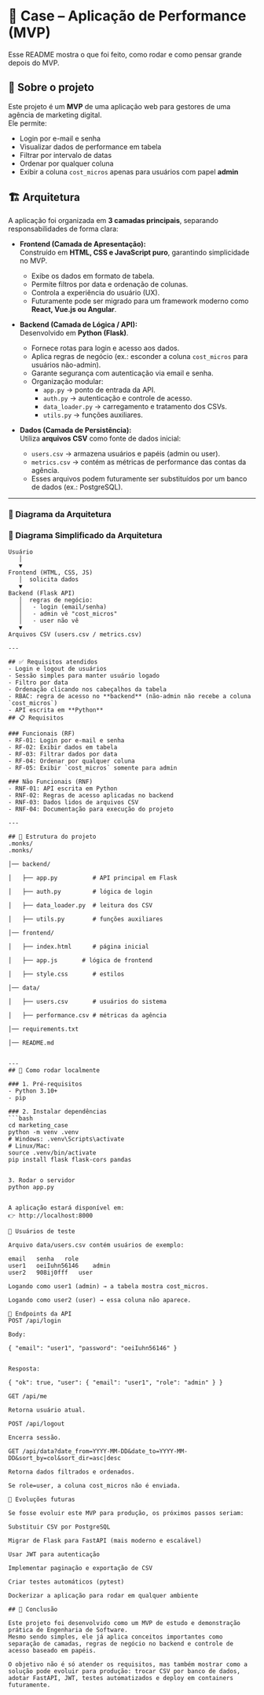 # 📄 Case – Aplicação de Performance (MVP)

Esse README mostra o que foi feito, como rodar e como pensar grande depois do MVP.

## 🚀 Sobre o projeto
Este projeto é um **MVP** de uma aplicação web para gestores de uma agência de marketing digital.  
Ele permite:  
- Login por e-mail e senha  
- Visualizar dados de performance em tabela  
- Filtrar por intervalo de datas  
- Ordenar por qualquer coluna  
- Exibir a coluna `cost_micros` apenas para usuários com papel **admin**  

## 🏗️ Arquitetura  

A aplicação foi organizada em **3 camadas principais**, separando responsabilidades de forma clara:  

- **Frontend (Camada de Apresentação):**  
  Construído em **HTML, CSS e JavaScript puro**, garantindo simplicidade no MVP.  
  - Exibe os dados em formato de tabela.  
  - Permite filtros por data e ordenação de colunas.  
  - Controla a experiência do usuário (UX).  
  - Futuramente pode ser migrado para um framework moderno como **React, Vue.js ou Angular**.  

- **Backend (Camada de Lógica / API):**  
  Desenvolvido em **Python (Flask)**.  
  - Fornece rotas para login e acesso aos dados.  
  - Aplica regras de negócio (ex.: esconder a coluna `cost_micros` para usuários não-admin).  
  - Garante segurança com autenticação via email e senha.  
  - Organização modular:  
    - `app.py` → ponto de entrada da API.  
    - `auth.py` → autenticação e controle de acesso.  
    - `data_loader.py` → carregamento e tratamento dos CSVs.  
    - `utils.py` → funções auxiliares.  

- **Dados (Camada de Persistência):**  
  Utiliza **arquivos CSV** como fonte de dados inicial:  
  - `users.csv` → armazena usuários e papéis (admin ou user).  
  - `metrics.csv` → contém as métricas de performance das contas da agência.  
  - Esses arquivos podem futuramente ser substituídos por um banco de dados (ex.: PostgreSQL).  

---

### 🔎 Diagrama da Arquitetura  

### 🔗 Diagrama Simplificado da Arquitetura  

```plaintext
Usuário
   │
   ▼
Frontend (HTML, CSS, JS)
   │  solicita dados
   ▼
Backend (Flask API)
   │  regras de negócio:
   │   - login (email/senha)
   │   - admin vê "cost_micros"
   │   - user não vê
   ▼
Arquivos CSV (users.csv / metrics.csv)

---

## ✅ Requisitos atendidos
- Login e logout de usuários  
- Sessão simples para manter usuário logado  
- Filtro por data  
- Ordenação clicando nos cabeçalhos da tabela  
- RBAC: regra de acesso no **backend** (não-admin não recebe a coluna `cost_micros`)  
- API escrita em **Python**  
## 📋 Requisitos

### Funcionais (RF)
- RF-01: Login por e-mail e senha
- RF-02: Exibir dados em tabela
- RF-03: Filtrar dados por data
- RF-04: Ordenar por qualquer coluna
- RF-05: Exibir `cost_micros` somente para admin

### Não Funcionais (RNF)
- RNF-01: API escrita em Python
- RNF-02: Regras de acesso aplicadas no backend
- RNF-03: Dados lidos de arquivos CSV
- RNF-04: Documentação para execução do projeto

---

## 📂 Estrutura do projeto
.monks/
.monks/

│── backend/

│   ├── app.py          # API principal em Flask

│   ├── auth.py         # lógica de login

│   ├── data_loader.py  # leitura dos CSV

│   ├── utils.py        # funções auxiliares

│── frontend/

│   ├── index.html      # página inicial

│   ├── app.js       # lógica de frontend

│   ├── style.css       # estilos

│── data/

│   ├── users.csv       # usuários do sistema

│   ├── performance.csv # métricas da agência

│── requirements.txt

│── README.md


---
## 🔧 Como rodar localmente

### 1. Pré-requisitos
- Python 3.10+  
- pip  

### 2. Instalar dependências
```bash
cd marketing_case
python -m venv .venv
# Windows: .venv\Scripts\activate
# Linux/Mac:
source .venv/bin/activate
pip install flask flask-cors pandas


3. Rodar o servidor
python app.py


A aplicação estará disponível em:
👉 http://localhost:8000

🔑 Usuários de teste

Arquivo data/users.csv contém usuários de exemplo:

email	senha	role
user1	oeiIuhn56146	admin
user2	908ij0fff	user

Logando como user1 (admin) → a tabela mostra cost_micros.

Logando como user2 (user) → essa coluna não aparece.

📡 Endpoints da API
POST /api/login

Body:

{ "email": "user1", "password": "oeiIuhn56146" }


Resposta:

{ "ok": true, "user": { "email": "user1", "role": "admin" } }

GET /api/me

Retorna usuário atual.

POST /api/logout

Encerra sessão.

GET /api/data?date_from=YYYY-MM-DD&date_to=YYYY-MM-DD&sort_by=col&sort_dir=asc|desc

Retorna dados filtrados e ordenados.

Se role=user, a coluna cost_micros não é enviada.

🌱 Evoluções futuras

Se fosse evoluir este MVP para produção, os próximos passos seriam:

Substituir CSV por PostgreSQL

Migrar de Flask para FastAPI (mais moderno e escalável)

Usar JWT para autenticação

Implementar paginação e exportação de CSV

Criar testes automáticos (pytest)

Dockerizar a aplicação para rodar em qualquer ambiente

## 🌟 Conclusão

Este projeto foi desenvolvido como um MVP de estudo e demonstração prática de Engenharia de Software.
Mesmo sendo simples, ele já aplica conceitos importantes como separação de camadas, regras de negócio no backend e controle de acesso baseado em papéis.

O objetivo não é só atender os requisitos, mas também mostrar como a solução pode evoluir para produção: trocar CSV por banco de dados, adotar FastAPI, JWT, testes automatizados e deploy em containers futuramente.